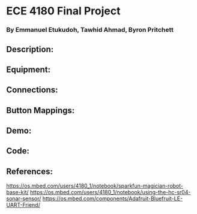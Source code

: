 # ECE 4180 Final Project
### By Emmanuel Etukudoh, Tawhid Ahmad, Byron Pritchett

## Description: 

## Equipment:

## Connections:

## Button Mappings:

## Demo:

## Code:

## References:
https://os.mbed.com/users/4180_1/notebook/sparkfun-magician-robot-base-kit/
https://os.mbed.com/users/4180_1/notebook/using-the-hc-sr04-sonar-sensor/
https://os.mbed.com/components/Adafruit-Bluefruit-LE-UART-Friend/

